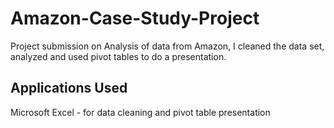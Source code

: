 # Amazon-Case-Study-Project
Project submission on Analysis of data from Amazon, I cleaned the data set, analyzed and used pivot tables to do a presentation. 

## Applications Used
Microsoft Excel - for data cleaning and pivot table presentation 
